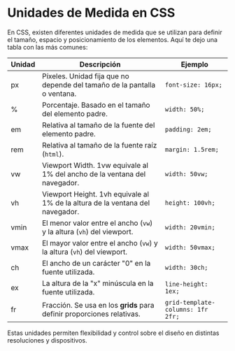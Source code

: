 # Unidades de Medida en CSS

En CSS, existen diferentes unidades de medida que se utilizan para definir el tamaño, espacio y posicionamiento de los elementos. Aquí te dejo una tabla con las más comunes:

| Unidad | Descripción                               | Ejemplo |
|--------|-------------------------------------------|---------|
| px     | Píxeles. Unidad fija que no depende del tamaño de la pantalla o ventana. | `font-size: 16px;` |
| %      | Porcentaje. Basado en el tamaño del elemento padre.                        | `width: 50%;`      |
| em     | Relativa al tamaño de la fuente del elemento padre.                       | `padding: 2em;`    |
| rem    | Relativa al tamaño de la fuente raíz (`html`).                            | `margin: 1.5rem;`  |
| vw     | Viewport Width. 1vw equivale al 1% del ancho de la ventana del navegador.  | `width: 50vw;`     |
| vh     | Viewport Height. 1vh equivale al 1% de la altura de la ventana del navegador. | `height: 100vh;`   |
| vmin   | El menor valor entre el ancho (`vw`) y la altura (`vh`) del viewport.     | `width: 20vmin;`   |
| vmax   | El mayor valor entre el ancho (`vw`) y la altura (`vh`) del viewport.     | `width: 50vmax;`   |
| ch     | El ancho de un carácter "0" en la fuente utilizada.                      | `width: 30ch;`     |
| ex     | La altura de la "x" minúscula en la fuente utilizada.                     | `line-height: 1ex;`|
| fr     | Fracción. Se usa en los **grids** para definir proporciones relativas.    | `grid-template-columns: 1fr 2fr;` |

Estas unidades permiten flexibilidad y control sobre el diseño en distintas resoluciones y dispositivos.
